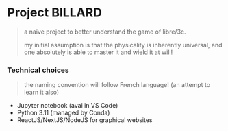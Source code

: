 # Project BILLARD
> a naive project to better understand the game of libre/3c.
> 
> my initial assumption is that the physicality is inherently universal, 
> and one absolutely is able to master it and wield it at will!

### Technical choices
> the naming convention will follow French language! (an attempt to learn it also)

- Jupyter notebook (avai in VS Code)
- Python 3.11 (managed by Conda)
- ReactJS/NextJS/NodeJS for graphical websites